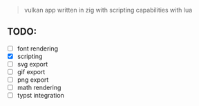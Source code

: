 > vulkan app written in zig with scripting capabilities with lua

## TODO:

- [ ] font rendering
- [x] scripting
- [ ] svg export
- [ ] gif export
- [ ] png export
- [ ] math rendering
- [ ] typst integration